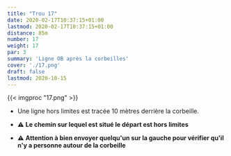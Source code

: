 ```yaml
---
title: "Trou 17"
date: 2020-02-17T10:37:15+01:00
lastmod: 2020-02-17T10:37:15+01:00
distance: 85m
number: 17
weight: 17
par: 3
summary: 'Ligne OB après la corbeilles'
cover: './17.png'
draft: false
lastmod: 2020-10-15
---
```



{{< imgproc "17.png" >}}

- Une ligne hors limites est tracée 10 mètres derrière la corbeille.

- ⚠️ **Le chemin sur lequel est situé le départ est hors limites**

- ⚠️ **Attention à bien envoyer quelqu'un sur la gauche pour vérifier qu'il n'y a personne autour de la corbeille**